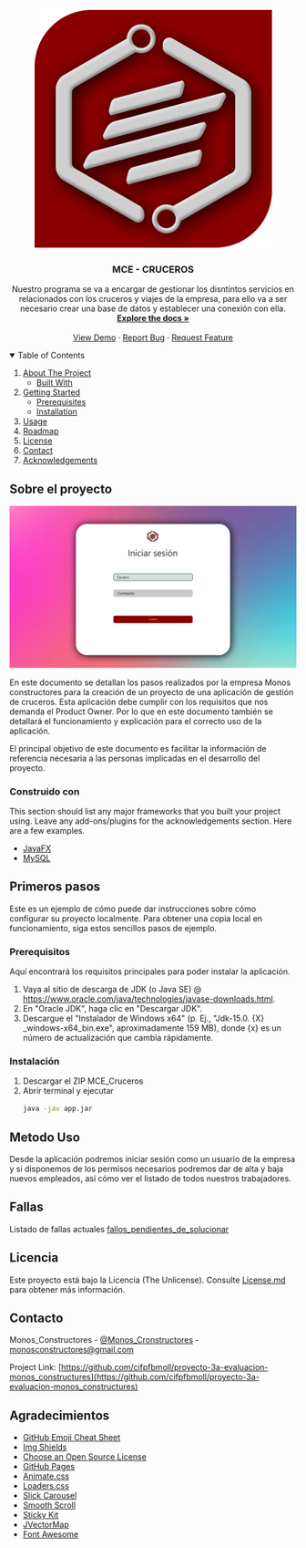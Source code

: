 <!--
*** Thanks for checking out the Best-README-Template. If you have a suggestion
*** that would make this better, please fork the repo and create a pull request
*** or simply open an issue with the tag "enhancement".
*** Thanks again! Now go create something AMAZING! :D
-->



<!-- PROJECT SHIELDS -->
<!--
*** I'm using markdown "reference style" links for readability.
*** Reference links are enclosed in brackets [ ] instead of parentheses ( ).
*** See the bottom of this document for the declaration of the reference variables
*** for contributors-url, forks-url, etc. This is an optional, concise syntax you may use.
*** https://www.markdownguide.org/basic-syntax/#reference-style-links
-->
<!-- PROJECT LOGO -->
<br />
<p align="center">
 <img src="https://raw.githubusercontent.com/cifpfbmoll/proyecto-3a-evaluacion-monos_constructures/develop/MCE/src/Ventanas/Trash/img/MC_Logo.png">
  
  <h3 align="center">MCE - CRUCEROS</h3>

  <p align="center">
    Nuestro programa se va a encargar de gestionar los disntintos servicios en relacionados con los cruceros y viajes de la empresa, para ello va a ser necesario crear una base de datos y establecer una conexión con ella.
    <br />
    <a href="https://docs.google.com/document/d/1zlcap5IUuSNR-8NE5gal_vep5mQvqtSdq29mABAL894/edit?usp=sharing"><strong>Explore the docs »</strong></a>
    <br />
    <br />
    <a href="https://raw.githubusercontent.com/cifpfbmoll/proyecto-3a-evaluacion-monos_constructures/develop/MCE/src/Ventanas/Trash/img/demo.png">View Demo</a>
    ·
    <a href="https://github.com/othneildrew/Best-README-Template/issues">Report Bug</a>
    ·
    <a href="https://github.com/othneildrew/Best-README-Template/issues">Request Feature</a>
  </p>
</p>



<!-- TABLE OF CONTENTS -->
<details open="open">
  <summary>Table of Contents</summary>
  <ol>
    <li>
      <a href="#Sobre el proyecto">About The Project</a>
      <ul>
        <li><a href="#Construido con">Built With</a></li>
      </ul>
    </li>
    <li>
      <a href="#Primeros pasos">Getting Started</a>
      <ul>
        <li><a href="#Prerequisitos">Prerequisites</a></li>
        <li><a href="#Instalación">Installation</a></li>
      </ul>
    </li>
    <li><a href="#Metodo Uso">Usage</a></li>
    <li><a href="#Fallas">Roadmap</a></li>
    <li><a href="#Licencia">License</a></li>
    <li><a href="#Contacto">Contact</a></li>
    <li><a href="#Agradecimientos">Acknowledgements</a></li>
  </ol>
</details>



<!-- ABOUT THE PROJECT -->
## Sobre el proyecto

<img src="https://raw.githubusercontent.com/cifpfbmoll/proyecto-3a-evaluacion-monos_constructures/develop/MCE/src/Ventanas/Trash/img/portada.png">

En este documento se detallan los pasos realizados por la empresa Monos constructores para la creación de un proyecto de una aplicación de gestión de cruceros.
Esta aplicación debe cumplir con los requisitos que nos demanda el Product Owner. Por lo que en este documento también se detallará el funcionamiento y explicación para el correcto uso de la aplicación.

El principal objetivo de este documento es facilitar la información de referencia necesaria a las personas implicadas en el desarrollo del proyecto.

### Construido con

This section should list any major frameworks that you built your project using. Leave any add-ons/plugins for the acknowledgements section. Here are a few examples.
* [JavaFX](https://openjfx.io/)
* [MySQL](https://www.mysql.com/)



<!-- GETTING STARTED -->
## Primeros pasos

Este es un ejemplo de cómo puede dar instrucciones sobre cómo configurar su proyecto localmente.
Para obtener una copia local en funcionamiento, siga estos sencillos pasos de ejemplo.

### Prerequisitos
Aquí encontrará los requisitos principales para poder instalar la aplicación.
1. Vaya al sitio de descarga de JDK (o Java SE) @ https://www.oracle.com/java/technologies/javase-downloads.html.
2. En "Oracle JDK", haga clic en "Descargar JDK".
3. Descargue el "Instalador de Windows x64" (p. Ej., "Jdk-15.0. {X} _windows-x64_bin.exe", aproximadamente 159 MB), donde {x} es un número de actualización que cambia rápidamente.

### Instalación

1. Descargar el ZIP MCE_Cruceros
2. Abrir terminal y ejecutar 
   ```sh
   java -jav app.jar
   ```
<!-- USAGE EXAMPLES -->
## Metodo Uso

Desde la aplicación podremos iniciar sesión como un usuario de la empresa y si disponemos de los permisos necesarios podremos dar de alta y baja nuevos empleados, así cómo ver el listado de todos nuestros trabajadores.


<!-- ROADMAP -->
## Fallas

Listado de fallas actuales [fallos_pendientes_de_solucionar](https://github.com/cifpfbmoll/proyecto-3a-evaluacion-monos_constructures/issues)

<!-- LICENSE -->
## Licencia
Este proyecto está bajo la Licencia (The Unlicense). Consulte [License.md](License.md) para obtener más información.




<!-- CONTACT -->
## Contacto

Monos_Constructores - [@Monos_Cronstructores](https://twitter.com/cronstructores) - monosconstructores@gmail.com

Project Link: [https://github.com/cifpfbmoll/proyecto-3a-evaluacion-monos_constructures](https://github.com/cifpfbmoll/proyecto-3a-evaluacion-monos_constructures)



<!-- ACKNOWLEDGEMENTS -->
## Agradecimientos
* [GitHub Emoji Cheat Sheet](https://www.webpagefx.com/tools/emoji-cheat-sheet)
* [Img Shields](https://shields.io)
* [Choose an Open Source License](https://choosealicense.com)
* [GitHub Pages](https://pages.github.com)
* [Animate.css](https://daneden.github.io/animate.css)
* [Loaders.css](https://connoratherton.com/loaders)
* [Slick Carousel](https://kenwheeler.github.io/slick)
* [Smooth Scroll](https://github.com/cferdinandi/smooth-scroll)
* [Sticky Kit](http://leafo.net/sticky-kit)
* [JVectorMap](http://jvectormap.com)
* [Font Awesome](https://fontawesome.com)





<!-- MARKDOWN LINKS & IMAGES -->
<!-- https://www.markdownguide.org/basic-syntax/#reference-style-links -->
[contributors-shield]: https://img.shields.io/github/contributors/othneildrew/Best-README-Template.svg?style=for-the-badge
[contributors-url]: https://github.com/othneildrew/Best-README-Template/graphs/contributors
[forks-shield]: https://img.shields.io/github/forks/othneildrew/Best-README-Template.svg?style=for-the-badge
[forks-url]: https://github.com/othneildrew/Best-README-Template/network/members
[stars-shield]: https://img.shields.io/github/stars/othneildrew/Best-README-Template.svg?style=for-the-badge
[stars-url]: https://github.com/othneildrew/Best-README-Template/stargazers
[issues-shield]: https://img.shields.io/github/issues/othneildrew/Best-README-Template.svg?style=for-the-badge
[issues-url]: https://github.com/othneildrew/Best-README-Template/issues
[license-shield]: https://img.shields.io/github/license/othneildrew/Best-README-Template.svg?style=for-the-badge
[license-url]: https://github.com/othneildrew/Best-README-Template/blob/master/LICENSE.txt
[linkedin-shield]: https://img.shields.io/badge/-LinkedIn-black.svg?style=for-the-badge&logo=linkedin&colorB=555
[linkedin-url]: https://linkedin.com/in/othneildrew
[product-screenshot]: images/screenshot.png

